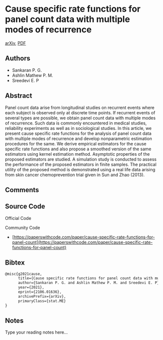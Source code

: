 
# Cause specific rate functions for panel count data with multiple modes of recurrence

[arXiv](https://arxiv.org/abs/2106.01636), [PDF](https://arxiv.org/pdf/2106.01636.pdf)

## Authors

- Sankaran P. G.
- Ashlin Mathew P. M.
- Sreedevi E. P

## Abstract

Panel count data arise from longitudinal studies on recurrent events where each subject is observed only at discrete time points. If recurrent events of several types are possible, we obtain panel count data with multiple modes of recurrence. Such data is commonly encountered in medical studies, reliability experiments as well as in sociological studies. In this article, we present cause specific rate functions for the analysis of panel count data with multiple modes of recurrence and develop nonparametric estimation procedures for the same. We derive empirical estimators for the cause specific rate functions and also propose a smoothed version of the same estimators using kernel estimation method. Asymptotic properties of the proposed estimators are studied. A simulation study is conducted to assess the performance of the proposed estimators in finite samples. The practical utility of the proposed method is demonstrated using a real life data arising from skin cancer chemoprevention trial given in Sun and Zhao (2013).

## Comments



## Source Code

Official Code



Community Code

- [https://paperswithcode.com/paper/cause-specific-rate-functions-for-panel-count](https://paperswithcode.com/paper/cause-specific-rate-functions-for-panel-count)

## Bibtex

```tex
@misc{g2021cause,
      title={Cause specific rate functions for panel count data with multiple modes of recurrence}, 
      author={Sankaran P. G. and Ashlin Mathew P. M. and Sreedevi E. P},
      year={2021},
      eprint={2106.01636},
      archivePrefix={arXiv},
      primaryClass={stat.ME}
}
```

## Notes

Type your reading notes here...

